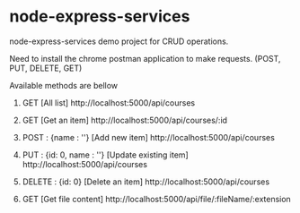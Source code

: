 # node-express-services
node-express-services demo project for CRUD operations.


Need to install the chrome postman application to make requests. (POST, PUT, DELETE, GET)

Available methods are bellow

1. GET [All list]
   http://localhost:5000/api/courses

2. GET [Get an item]
   http://localhost:5000/api/courses/:id

3. POST : {name : ''} [Add new item]
   http://localhost:5000/api/courses

4. PUT : {id: 0, name : ''} [Update existing item]
   http://localhost:5000/api/courses

5. DELETE : {id: 0} [Delete an item]
   http://localhost:5000/api/courses

6. GET [Get file content]
   http://localhost:5000/api/file/:fileName/:extension

